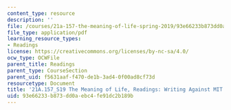 ```yaml
---
content_type: resource
description: ''
file: /courses/21a-157-the-meaning-of-life-spring-2019/93e66233b873dd0aebc4fe91dc2b189b_MIT21A_157S19_MITCulture.pdf
file_type: application/pdf
learning_resource_types:
- Readings
license: https://creativecommons.org/licenses/by-nc-sa/4.0/
ocw_type: OCWFile
parent_title: Readings
parent_type: CourseSection
parent_uid: f5631aaf-f470-de1b-3ad4-0f00ad8cf73d
resourcetype: Document
title: '21A.157_S19 The Meaning of Life, Readings: Writing Against MIT Culture'
uid: 93e66233-b873-dd0a-ebc4-fe91dc2b189b
---
```

